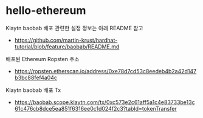 # hello-ethereum

Klaytn baobab 배포 관련한 설정 정보는 아래 README 참고
* https://github.com/martin-krust/hardhat-tutorial/blob/feature/baobab/README.md

배포된 Ethereum Ropsten 주소
* https://ropsten.etherscan.io/address/0xe78d7cd53c8eedeb4b2a42d147b3bc88fef4a04c

Klaytn baobab 배포 Tx
* https://baobab.scope.klaytn.com/tx/0xc573e2c61aff5a1c4e83733be13c61c476cb8dce5ea851f6316ee0c1d024f2c3?tabId=tokenTransfer

